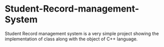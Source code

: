 # Student-Record-management-System
Student Record management system is a very simple project showing the implementation of class along with the object of C++ language. 
